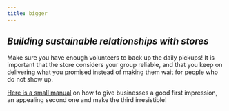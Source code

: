 ```yaml
---
title: bigger
---
```


## <div class="fa fa-briefcase"></div> _Building sustainable relationships with stores_
Make sure you have enough volunteers to back up the daily pickups! It is important that the store considers your group reliable, and that you keep on delivering what you promised instead of making them wait for people who do not show up.

<a href="https://community.foodsaving.world/t/guide-how-to-build-and-maintain-cooperations-with-stores/63" target="_blank">Here is a small manual</a> on how to give businesses a good first impression, an appealing second one and make the third irresistible!